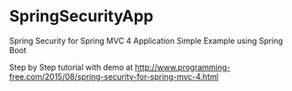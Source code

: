 # SpringSecurityApp
Spring Security for Spring MVC 4 Application Simple Example using Spring Boot

Step by Step tutorial with demo at http://www.programming-free.com/2015/08/spring-security-for-spring-mvc-4.html
